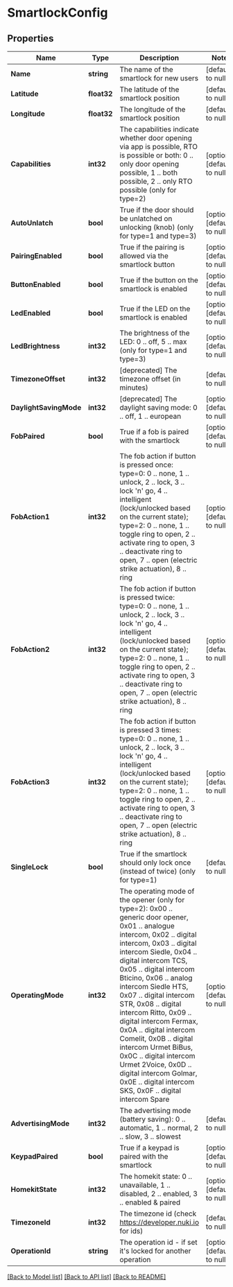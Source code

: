 # SmartlockConfig

## Properties
Name | Type | Description | Notes
------------ | ------------- | ------------- | -------------
**Name** | **string** | The name of the smartlock for new users | [default to null]
**Latitude** | **float32** | The latitude of the smartlock position | [default to null]
**Longitude** | **float32** | The longitude of the smartlock position | [default to null]
**Capabilities** | **int32** | The capabilities indicate whether door opening via app is possible, RTO is possible or both: 0 .. only door opening possible, 1 .. both possible, 2 .. only RTO possible (only for type&#x3D;2) | [optional] [default to null]
**AutoUnlatch** | **bool** | True if the door should be unlatched on unlocking (knob) (only for type&#x3D;1 and type&#x3D;3) | [optional] [default to null]
**PairingEnabled** | **bool** | True if the pairing is allowed via the smartlock button | [optional] [default to null]
**ButtonEnabled** | **bool** | True if the button on the smartlock is enabled | [optional] [default to null]
**LedEnabled** | **bool** | True if the LED on the smartlock is enabled | [optional] [default to null]
**LedBrightness** | **int32** | The brightness of the LED: 0 .. off, 5 .. max (only for type&#x3D;1 and type&#x3D;3) | [optional] [default to null]
**TimezoneOffset** | **int32** | [deprecated] The timezone offset (in minutes) | [default to null]
**DaylightSavingMode** | **int32** | [deprecated] The daylight saving mode: 0 .. off, 1 .. european | [optional] [default to null]
**FobPaired** | **bool** | True if a fob is paired with the smartlock | [optional] [default to null]
**FobAction1** | **int32** | The fob action if button is pressed once: type&#x3D;0: 0 .. none, 1 .. unlock, 2 .. lock, 3 .. lock &#39;n&#39; go, 4 .. intelligent (lock/unlocked based on the current state); type&#x3D;2: 0 .. none, 1 .. toggle ring to open, 2 .. activate ring to open, 3 .. deactivate ring to open, 7 .. open (electric strike actuation), 8 .. ring | [optional] [default to null]
**FobAction2** | **int32** | The fob action if button is pressed twice: type&#x3D;0: 0 .. none, 1 .. unlock, 2 .. lock, 3 .. lock &#39;n&#39; go, 4 .. intelligent (lock/unlocked based on the current state); type&#x3D;2: 0 .. none, 1 .. toggle ring to open, 2 .. activate ring to open, 3 .. deactivate ring to open, 7 .. open (electric strike actuation), 8 .. ring | [optional] [default to null]
**FobAction3** | **int32** | The fob action if button is pressed 3 times: type&#x3D;0: 0 .. none, 1 .. unlock, 2 .. lock, 3 .. lock &#39;n&#39; go, 4 .. intelligent (lock/unlocked based on the current state); type&#x3D;2: 0 .. none, 1 .. toggle ring to open, 2 .. activate ring to open, 3 .. deactivate ring to open, 7 .. open (electric strike actuation), 8 .. ring | [optional] [default to null]
**SingleLock** | **bool** | True if the smartlock should only lock once (instead of twice) (only for type&#x3D;1) | [default to null]
**OperatingMode** | **int32** | The operating mode of the opener (only for type&#x3D;2): 0x00 .. generic door opener, 0x01 .. analogue intercom, 0x02 .. digital intercom, 0x03 .. digital intercom Siedle, 0x04 .. digital intercom TCS, 0x05 .. digital intercom Bticino, 0x06 .. analog intercom Siedle HTS, 0x07 .. digital intercom STR, 0x08 .. digital intercom Ritto, 0x09 .. digital intercom Fermax, 0x0A .. digital intercom Comelit, 0x0B .. digital intercom Urmet BiBus, 0x0C .. digital intercom Urmet 2Voice, 0x0D .. digital intercom Golmar, 0x0E .. digital intercom SKS, 0x0F .. digital intercom Spare | [optional] [default to null]
**AdvertisingMode** | **int32** | The advertising mode (battery saving): 0 .. automatic, 1 .. normal, 2 .. slow, 3 .. slowest | [default to null]
**KeypadPaired** | **bool** | True if a keypad is paired with the smartlock | [optional] [default to null]
**HomekitState** | **int32** | The homekit state: 0 .. unavailable, 1 .. disabled, 2 .. enabled, 3 .. enabled &amp; paired | [optional] [default to null]
**TimezoneId** | **int32** | The timezone id (check https://developer.nuki.io for ids) | [default to null]
**OperationId** | **string** | The operation id - if set it&#39;s locked for another operation | [optional] [default to null]

[[Back to Model list]](../README.md#documentation-for-models) [[Back to API list]](../README.md#documentation-for-api-endpoints) [[Back to README]](../README.md)


